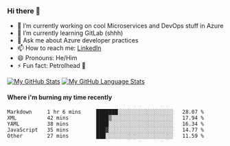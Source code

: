 ### Hi there 👋

- 🔭 I’m currently working on cool Microservices and DevOps stuff in Azure
- 🌱 I’m currently learning GitLab (shhh)
- 💬 Ask me about Azure developer practices
- 📫 How to reach me: [LinkedIn](https://www.linkedin.com/in/gordonbyers/)
- 😄 Pronouns: He/Him 
- ⚡ Fun fact: Petrolhead 🚙

[![My GitHub Stats](https://github-readme-stats.vercel.app/api/?username=gordonby&count_private=true&theme=tokyonight&showicons=true)]()
[![My GitHub Language Stats](https://github-readme-stats.vercel.app/api/top-langs/?username=gordonby&langs_count=5&theme=tokyonight)]()

#### Where i'm burning my time recently
<!--START_SECTION:waka-->
```text
Markdown     1 hr 6 mins     ███████░░░░░░░░░░░░░░░░░░   28.07 % 
XML          42 mins         ████▒░░░░░░░░░░░░░░░░░░░░   17.94 % 
YAML         38 mins         ████░░░░░░░░░░░░░░░░░░░░░   16.34 % 
JavaScript   35 mins         ███▓░░░░░░░░░░░░░░░░░░░░░   14.77 % 
Other        27 mins         ███░░░░░░░░░░░░░░░░░░░░░░   11.59 % 
```
<!--END_SECTION:waka-->
